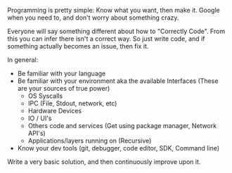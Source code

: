 Programming is pretty simple: Know what you want, then make it. Google when you need to, and don't worry about something crazy.

Everyone will say something different about how to "Correctly Code". From this you can infer there isn't a correct way. So just write code, and if something actually becomes an issue, then fix it. 

In general:
* Be familiar with your language
* Be familiar with your environment aka the available Interfaces (These are your sources of true power)
    * OS Syscalls
    * IPC (File, Stdout, network, etc)
    * Hardware Devices
    * IO / UI's
    * Others code and services (Get using package manager, Network API's)
    * Applications/layers running on (Recursive)
* Know your dev tools (git, debugger, code editor, SDK, Command line)

Write a very basic solution, and then continuously improve upon it. 